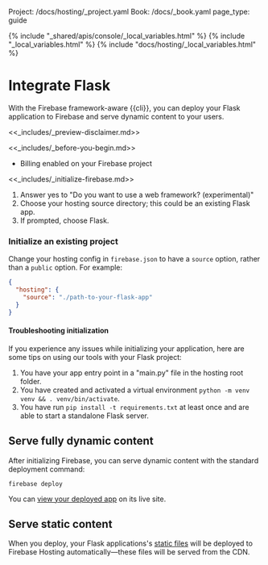 Project: /docs/hosting/_project.yaml
Book: /docs/_book.yaml
page_type: guide

{% include "_shared/apis/console/_local_variables.html" %}
{% include "_local_variables.html" %}
{% include "docs/hosting/_local_variables.html" %}

<link rel="stylesheet" type="text/css" href="/styles/docs.css" />

# Integrate Flask

With the Firebase framework-aware {{cli}}, you can deploy your Flask application
to Firebase and serve dynamic content to your users.

<<_includes/_preview-disclaimer.md>>

<<_includes/_before-you-begin.md>>

- Billing enabled on your Firebase project

<<_includes/_initialize-firebase.md>>

1.  Answer yes to "Do you want to use a web framework? (experimental)"
1. Choose your hosting source directory; this could be an existing Flask app.
1. If prompted, choose Flask.

### Initialize an existing project

Change your hosting config in `firebase.json` to have a `source` option, rather
than a `public` option. For example:

```json
{
  "hosting": {
    "source": "./path-to-your-flask-app"
  }
}
```

#### Troubleshooting initialization

If you experience any issues while initializing your application, here are some tips on using our tools with your Flask project:

1. You have your app entry point in a "main.py" file in the hosting root folder.
1. You have created and activated a virtual environment
`python -m venv venv && . venv/bin/activate`.
1. You have run `pip install -t requirements.txt` at least once and are able 
to start a standalone Flask server.

## Serve fully dynamic content

After initializing Firebase, you can serve dynamic content with the standard
deployment command:

```shell
firebase deploy
```

You can [view your deployed app](/docs/hosting/test-preview-deploy#view-changes)
on its live site.

## Serve static content

When you deploy, your Flask applications's
[static files](https://flask.palletsprojects.com/en/2.3.x/quickstart/#static-files)
will be deployed to Firebase Hosting automatically—these files will be served
from the CDN.
